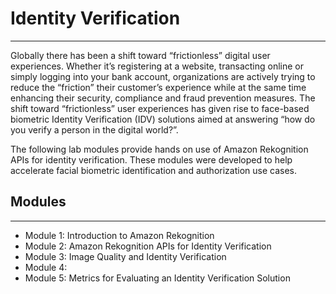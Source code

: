 # Identity Verification

---

Globally there has been a shift toward “frictionless” digital user experiences. Whether it’s registering at a website, transacting online or simply logging into your bank account, organizations are actively trying to reduce the “friction” their customer’s experience while at the same time enhancing their security, compliance and fraud prevention measures. The shift toward “frictionless” user experiences has given rise to face-based biometric Identity Verification (IDV) solutions aimed at answering “how do you verify a person in the digital world?”.

The following lab modules provide hands on use of Amazon Rekognition APIs for identity verification. These modules were developed to help accelerate facial biometric identification and authorization use cases.

## Modules

---

- Module 1: Introduction to Amazon Rekognition
- Module 2: Amazon Rekognition APIs for Identity Verification
- Module 3: Image Quality and Identity Verification
- Module 4:
- Module 5: Metrics for Evaluating an Identity Verification Solution
